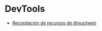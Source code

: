 # DevTools

* [Recopilación de recursos de @nucliweb](https://gist.github.com/nucliweb/0506d263aec85fafd79e)
